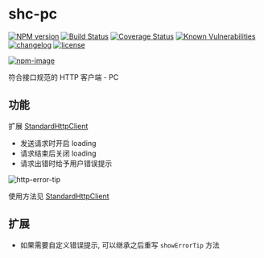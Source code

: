 # shc-pc

[![NPM version][npm-image]][npm-url] [![Build Status][ci-status-image]][ci-status-url] [![Coverage Status][coverage-status-image]][coverage-status-url] [![Known Vulnerabilities][vulnerabilities-status-image]][vulnerabilities-status-url] [![changelog][changelog-image]][changelog-url] [![license][license-image]][license-url]

[vulnerabilities-status-image]: https://snyk.io/test/npm/shc-pc/badge.svg
[vulnerabilities-status-url]: https://snyk.io/test/npm/shc-pc
[ci-status-image]: https://travis-ci.org/ufologist/shc-pc.svg?branch=master
[ci-status-url]: https://travis-ci.org/ufologist/shc-pc
[coverage-status-image]: https://coveralls.io/repos/github/ufologist/shc-pc/badge.svg?branch=master
[coverage-status-url]: https://coveralls.io/github/ufologist/shc-pc
[npm-image]: https://img.shields.io/npm/v/shc-pc.svg?style=flat-square
[npm-url]: https://npmjs.org/package/shc-pc
[license-image]: https://img.shields.io/github/license/ufologist/shc-pc.svg
[license-url]: https://github.com/ufologist/shc-pc/blob/master/LICENSE
[changelog-image]: https://img.shields.io/badge/CHANGE-LOG-blue.svg?style=flat-square
[changelog-url]: https://github.com/ufologist/shc-pc/blob/master/CHANGELOG.md

[![npm-image](https://nodei.co/npm/shc-pc.png?downloads=true&downloadRank=true&stars=true)](https://npmjs.com/package/shc-pc)

符合接口规范的 HTTP 客户端 - PC

## 功能

扩展 [StandardHttpClient](https://github.com/ufologist/standard-http-client)
* 发送请求时开启 loading
* 请求结束后关闭 loading
* 请求出错时给予用户错误提示

![http-error-tip](https://user-images.githubusercontent.com/167221/60382439-a2952a00-9a95-11e9-868a-1e67d1bd0d34.png)

使用方法见 [StandardHttpClient](https://github.com/ufologist/standard-http-client)

## 扩展

* 如果需要自定义错误提示, 可以继承之后重写 `showErrorTip` 方法